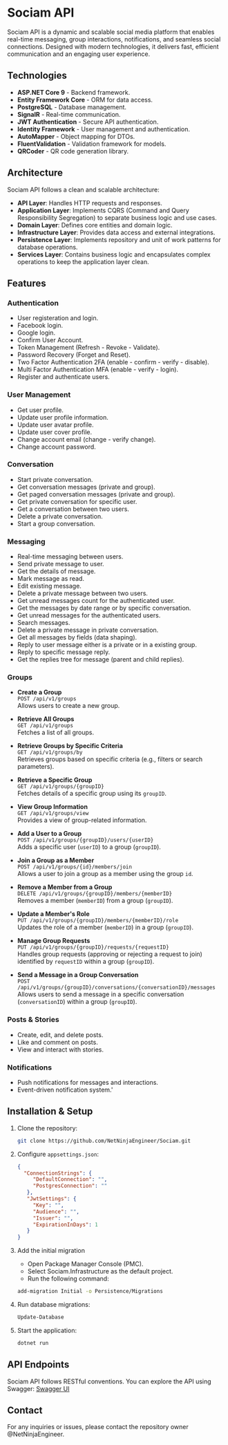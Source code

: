 # Sociam API

Sociam API is a dynamic and scalable social media platform that enables real-time messaging, group interactions, notifications, and seamless social connections. Designed with modern technologies, it delivers fast, efficient communication and an engaging user experience.

## Technologies

* **ASP.NET Core 9** - Backend framework.
* **Entity Framework Core** - ORM for data access.
* **PostgreSQL** - Database management.
* **SignalR** - Real-time communication.
* **JWT Authentication** - Secure API authentication.
* **Identity Framework** - User management and authentication.
* **AutoMapper** - Object mapping for DTOs.
* **FluentValidation** - Validation framework for models.
* **QRCoder** - QR code generation library.

## Architecture

Sociam API follows a clean and scalable architecture:

* **API Layer**: Handles HTTP requests and responses.
* **Application Layer**:  Implements CQRS (Command and Query Responsibility Segregation) to separate business logic and use cases.
* **Domain Layer**: Defines core entities and domain logic.
* **Infrastructure Layer**: Provides data access and external integrations.
* **Persistence Layer**: Implements repository and unit of work patterns for database operations.
* **Services Layer**: Contains business logic and encapsulates complex operations to keep the application layer clean.

## Features

### Authentication

* User registeration and login.
* Facebook login.
* Google login.
* Confirm User Account.
* Token Management (Refresh - Revoke - Validate).
* Password Recovery (Forget and Reset).
* Two Factor Authentication 2FA (enable - confirm - verify - disable).
* Multi Factor Authentication MFA (enable - verify - login).
* Register and authenticate users.

### User Management

* Get user profile.
* Update user profile information.
* Update user avatar profile.
* Update user cover profile.
* Change account email (change - verify change).
* Change account password.

### Conversation

* Start private conversation.
* Get conversation messages (private and group).
* Get paged conversation messages (private and group).
* Get private conversation for specific user.
* Get a conversation between two users.
* Delete a private conversation.
* Start a group conversation.

### Messaging

* Real-time messaging between users.
* Send private message to user.
* Get the details of message.
* Mark message as read.
* Edit existing message.
* Delete a private message between two users.
* Get unread messages count for the authenticated user.
* Get the messages by date range or by specific conversation.
* Get unread messages for the authenticated users.
* Search messages.
* Delete a private message in private conversation.
* Get all messages by fields (data shaping).
* Reply to user message either is a private or in a existing group.
* Reply to specific message reply.
* Get the replies tree for message (parent and child replies).

### Groups

- **Create a Group**  
  `POST /api/v1/groups`  
  Allows users to create a new group.

- **Retrieve All Groups**  
  `GET /api/v1/groups`  
  Fetches a list of all groups.

- **Retrieve Groups by Specific Criteria**  
  `GET /api/v1/groups/by`  
  Retrieves groups based on specific criteria (e.g., filters or search parameters).

- **Retrieve a Specific Group**  
  `GET /api/v1/groups/{groupID}`  
  Fetches details of a specific group using its `groupID`.

- **View Group Information**  
  `GET /api/v1/groups/view`  
  Provides a view of group-related information.

- **Add a User to a Group**  
  `POST /api/v1/groups/{groupID}/users/{userID}`  
  Adds a specific user (`userID`) to a group (`groupID`).

- **Join a Group as a Member**  
  `POST /api/v1/groups/{id}/members/join`  
  Allows a user to join a group as a member using the group `id`.

- **Remove a Member from a Group**  
  `DELETE /api/v1/groups/{groupID}/members/{memberID}`  
  Removes a member (`memberID`) from a group (`groupID`).

- **Update a Member's Role**  
  `PUT /api/v1/groups/{groupID}/members/{memberID}/role`  
  Updates the role of a member (`memberID`) in a group (`groupID`).

- **Manage Group Requests**  
  `PUT /api/v1/groups/{groupID}/requests/{requestID}`  
  Handles group requests (approving or rejecting a request to join) identified by `requestID` within a group (`groupID`).

- **Send a Message in a Group Conversation**  
  `POST /api/v1/groups/{groupID}/conversations/{conversationID}/messages`  
  Allows users to send a message in a specific conversation (`conversationID`) within a group (`groupID`).

### Posts & Stories

* Create, edit, and delete posts.
* Like and comment on posts.
* View and interact with stories.

### Notifications

* Push notifications for messages and interactions.
* Event-driven notification system.'

## Installation & Setup

1. Clone the repository:

   ```sh
   git clone https://github.com/NetNinjaEngineer/Sociam.git
   ```

2. Configure `appsettings.json`:

   ```json
   {
     "ConnectionStrings": {
        "DefaultConnection": "",
        "PostgresConnection": ""
      },
      "JwtSettings": {
        "Key": "",
        "Audience": "",
        "Issuer": "",
        "ExpirationInDays": 1
      }
   }
   ```

3. Add the initial migration
   * Open Package Manager Console (PMC).
   * Select Sociam.Infrastructure as the default project.
   * Run the following command:

   ```sh
   add-migration Initial -o Persistence/Migrations
   ```

4. Run database migrations:

   ```sh
   Update-Database
   ```

5. Start the application:

   ```sh
   dotnet run
   ```

## API Endpoints

Sociam API follows RESTful conventions. You can explore the API using Swagger:
[Swagger UI](https://sociam.runasp.net/swagger/index.html)

## Contact

For any inquiries or issues, please contact the repository owner @NetNinjaEngineer.
